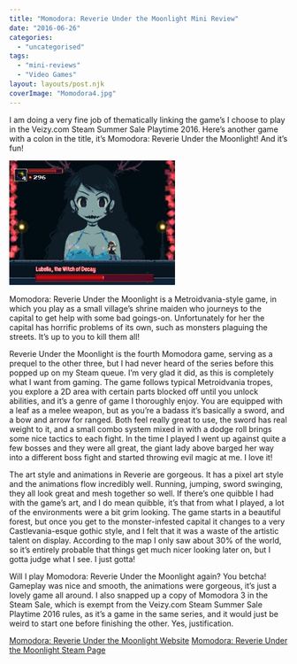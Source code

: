 ```yaml
---
title: "Momodora: Reverie Under the Moonlight Mini Review"
date: "2016-06-26"
categories: 
  - "uncategorised"
tags: 
  - "mini-reviews"
  - "Video Games"
layout: layouts/post.njk
coverImage: "Momodora4.jpg"
---
```


I am doing a very fine job of thematically linking the game’s I choose to play in the Veizy.com Steam Summer Sale Playtime 2016. Here’s another game with a colon in the title, it’s Momodora: Reverie Under the Moonlight! And it’s fun!

![Momodora gameplay](images/Momodora4-300x225.jpg "A screenshot that I can only imagine is used in every single review of this game")

Momodora: Reverie Under the Moonlight is a Metroidvania-style game, in which you play as a small village’s shrine maiden who journeys to the capital to get help with some bad goings-on. Unfortunately for her the capital has horrific problems of its own, such as monsters plaguing the streets. It’s up to you to kill them all!

Reverie Under the Moonlight is the fourth Momodora game, serving as a prequel to the other three, but I had never heard of the series before this popped up on my Steam queue. I’m very glad it did, as this is completely what I want from gaming. The game follows typical Metroidvania tropes, you explore a 2D area with certain parts blocked off until you unlock abilities, and it’s a genre of game I thoroughly enjoy. You are equipped with a leaf as a melee weapon, but as you’re a badass it’s basically a sword, and a bow and arrow for ranged. Both feel really great to use, the sword has real weight to it, and a small combo system mixed in with a dodge roll brings some nice tactics to each fight. In the time I played I went up against quite a few bosses and they were all great, the giant lady above barged her way into a different boss fight and started throwing evil magic at me. I love it!

The art style and animations in Reverie are gorgeous. It has a pixel art style and the animations flow incredibly well. Running, jumping, sword swinging, they all look great and mesh together so well. If there’s one quibble I had with the game’s art, and I do mean quibble, it’s that from what I played, a lot of the environments were a bit grim looking. The game starts in a beautiful forest, but once you get to the monster-infested capital it changes to a very Castlevania-esque gothic style, and I felt that it was a waste of the artistic talent on display. According to the map I only saw about 30% of the world, so it’s entirely probable that things get much nicer looking later on, but I gotta judge what I see. I just gotta!

Will I play Momodora: Reverie Under the Moonlight again? You betcha! Gameplay was nice and smooth, the animations were gorgeous, it’s just a lovely game all around. I also snapped up a copy of Momodora 3 in the Steam Sale, which is exempt from the Veizy.com Steam Summer Sale Playtime 2016 rules, as it’s a game in the same series, and it would just be weird to start one before finishing the other. Yes, justification.

[Momodora: Reverie Under the Moonlight Website](http://bombservice.com/) [Momodora: Reverie Under the Moonlight Steam Page](http://store.steampowered.com/app/428550/Momodora_Reverie_Under_The_Moonlight/)
